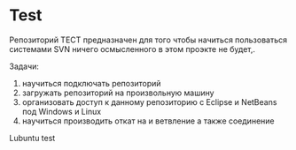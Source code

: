 Test 
====
Репозиторий ТЕСТ предназначен для того чтобы начиться пользоваться системами SVN
ничего осмысленного в этом проэкте не будет,.

Задачи:
1) научиться подключать репозиторий
2) загружать репозиторий на произвольную машину
3) организовать доступ к данному репозиторию с Eclipse и NetBeans под Windows и Linux
4) научиться производить откат на и ветвление а также соединение

Lubuntu test
